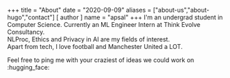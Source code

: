 +++
title = "About"
date = "2020-09-09"
aliases = ["about-us","about-hugo","contact"]
[ author ]
  name = "apsal"
+++
I'm an undergrad student in Computer Science. Currently an ML Engineer Intern at Think Evolve Consultancy.   
NLProc, Ethics and Privacy in AI are my fields of interest.  
Apart from tech, I love football and Manchester United a LOT.    
  
    


Feel free to ping me with your craziest of ideas we could work on :hugging_face:
